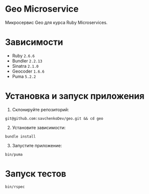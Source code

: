 # Geo Microservice

Микросервис Geo для курса Ruby Microservices.

# Зависимости

- Ruby `2.6.6`
- Bundler `2.2.13`
- Sinatra `2.1.0`
- Geocoder `1.6.6`
- Puma `5.2.2`
# Установка и запуск приложения

1. Склонируйте репозиторий:

```
git@github.com:savchenkoDev/geo.git && cd geo
```

2. Установите зависимости:

```
bundle install
```

3. Запустите приложение:

```
bin/puma
```

# Запуск тестов

```
bin/rspec
```
